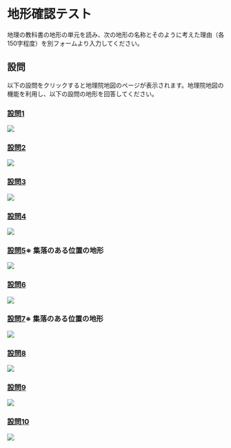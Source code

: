 # 地形確認テスト
地理の教科書の地形の単元を読み、次の地形の名称とそのように考えた理由（各150字程度）を別フォームより入力してください。

## 設問
以下の設問をクリックすると地理院地図のページが表示されます。地理院地図の機能を利用し、以下の設問の地形を回答してください。

### [設問1](https://maps.gsi.go.jp/#14/34.515905/135.859110/)
![](test-img/t1-1.png)
### [設問2](https://maps.gsi.go.jp/#14/34.153395/135.206375)
![](test-img/t1-2.png)
### [設問3](https://maps.gsi.go.jp/#15/34.448451/131.411774/)
![](test-img/t1-3.png)
### [設問4](https://maps.gsi.go.jp/#15/34.405940/131.182660/)
![](test-img/t1-4.png)
### [設問5](https://maps.gsi.go.jp/#16/33.466612/131.697362/)※ 集落のある位置の地形
![](test-img/t1-5.png)
### [設問6](https://maps.gsi.go.jp/#13/38.411123/140.431783/)
![](test-img/t1-6.png)
### [設問7](https://maps.gsi.go.jp/#15/35.876357/140.310504/)※ 集落のある位置の地形
![](test-img/t1-7.png)
### [設問8](https://maps.gsi.go.jp/#14/35.706774/140.735058)
![](test-img/t1-8.png)
### [設問9](https://maps.gsi.go.jp/#15/34.648543/137.790830)
![](test-img/t1-9.png)
### [設問10](https://maps.gsi.go.jp/#13/34.528739/136.735996)
![](test-img/t1-10.png)
